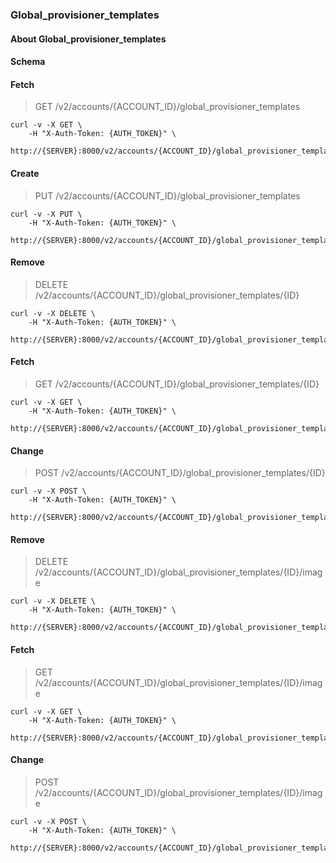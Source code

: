 ### Global_provisioner_templates

#### About Global_provisioner_templates

#### Schema



#### Fetch

> GET /v2/accounts/{ACCOUNT_ID}/global_provisioner_templates

```curl
curl -v -X GET \
    -H "X-Auth-Token: {AUTH_TOKEN}" \
    http://{SERVER}:8000/v2/accounts/{ACCOUNT_ID}/global_provisioner_templates
```

#### Create

> PUT /v2/accounts/{ACCOUNT_ID}/global_provisioner_templates

```curl
curl -v -X PUT \
    -H "X-Auth-Token: {AUTH_TOKEN}" \
    http://{SERVER}:8000/v2/accounts/{ACCOUNT_ID}/global_provisioner_templates
```

#### Remove

> DELETE /v2/accounts/{ACCOUNT_ID}/global_provisioner_templates/{ID}

```curl
curl -v -X DELETE \
    -H "X-Auth-Token: {AUTH_TOKEN}" \
    http://{SERVER}:8000/v2/accounts/{ACCOUNT_ID}/global_provisioner_templates/{ID}
```

#### Fetch

> GET /v2/accounts/{ACCOUNT_ID}/global_provisioner_templates/{ID}

```curl
curl -v -X GET \
    -H "X-Auth-Token: {AUTH_TOKEN}" \
    http://{SERVER}:8000/v2/accounts/{ACCOUNT_ID}/global_provisioner_templates/{ID}
```

#### Change

> POST /v2/accounts/{ACCOUNT_ID}/global_provisioner_templates/{ID}

```curl
curl -v -X POST \
    -H "X-Auth-Token: {AUTH_TOKEN}" \
    http://{SERVER}:8000/v2/accounts/{ACCOUNT_ID}/global_provisioner_templates/{ID}
```

#### Remove

> DELETE /v2/accounts/{ACCOUNT_ID}/global_provisioner_templates/{ID}/image

```curl
curl -v -X DELETE \
    -H "X-Auth-Token: {AUTH_TOKEN}" \
    http://{SERVER}:8000/v2/accounts/{ACCOUNT_ID}/global_provisioner_templates/{ID}/image
```

#### Fetch

> GET /v2/accounts/{ACCOUNT_ID}/global_provisioner_templates/{ID}/image

```curl
curl -v -X GET \
    -H "X-Auth-Token: {AUTH_TOKEN}" \
    http://{SERVER}:8000/v2/accounts/{ACCOUNT_ID}/global_provisioner_templates/{ID}/image
```

#### Change

> POST /v2/accounts/{ACCOUNT_ID}/global_provisioner_templates/{ID}/image

```curl
curl -v -X POST \
    -H "X-Auth-Token: {AUTH_TOKEN}" \
    http://{SERVER}:8000/v2/accounts/{ACCOUNT_ID}/global_provisioner_templates/{ID}/image
```

